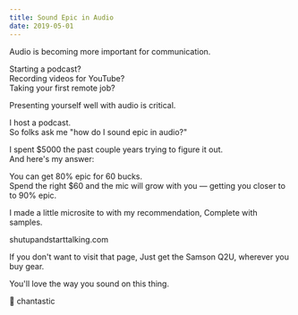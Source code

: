 ```yaml
---
title: Sound Epic in Audio
date: 2019-05-01
---
```


Audio is becoming more important for communication.

Starting a podcast?  
Recording videos for YouTube?  
Taking your first remote job?

Presenting yourself well with audio is critical.

I host a podcast.  
So folks ask me "how do I sound epic in audio?"

I spent \$5000 the past couple years trying to figure it out.  
And here's my answer:

You can get 80% epic for 60 bucks.  
Spend the right \$60 and the mic will grow with you — getting you closer to to 90% epic.

I made a little microsite to with my recommendation,
Complete with samples.

shutupandstarttalking.com

If you don't want to visit that page,
Just get the Samson Q2U, wherever you buy gear.

You'll love the way you sound on this thing.

🎤 chantastic
